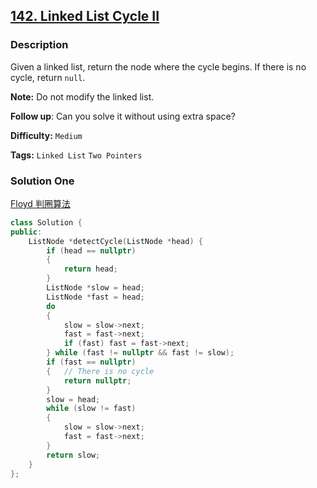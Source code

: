 ## [142. Linked List Cycle II](https://leetcode.com/problems/linked-list-cycle-ii/description/)

### Description

Given a linked list, return the node where the cycle begins. If there is no cycle, return `null`.

**Note:** Do not modify the linked list.

**Follow up**:
Can you solve it without using extra space?

**Difficulty:** `Medium`

**Tags:** `Linked List` `Two Pointers`

### Solution One

[Floyd 判圈算法](https://zh.wikipedia.org/wiki/Floyd%E5%88%A4%E5%9C%88%E7%AE%97%E6%B3%95#.E7.AE.97.E6.B3.95)

```c++
class Solution {
public:
    ListNode *detectCycle(ListNode *head) {
        if (head == nullptr)
        {
            return head;
        }
        ListNode *slow = head;
        ListNode *fast = head;
        do
        {
            slow = slow->next;
            fast = fast->next;
            if (fast) fast = fast->next;
        } while (fast != nullptr && fast != slow);
        if (fast == nullptr)
        {   // There is no cycle
            return nullptr;
        }
        slow = head;
        while (slow != fast)
        {
            slow = slow->next;
            fast = fast->next;
        }
        return slow;
    }
};
```
